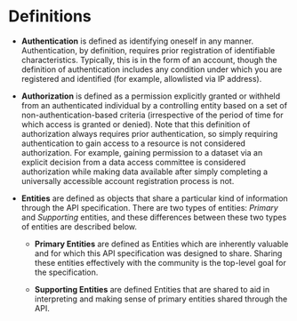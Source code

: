 # Definitions

- **Authentication** is defined as identifying oneself in any manner.
  Authentication, by definition, requires prior registration of identifiable
  characteristics. Typically, this is in the form of an account, though the
  definition of authentication includes any condition under which you are
  registered and identified (for example, allowlisted via IP address).

- **Authorization** is defined as a permission explicitly granted or withheld
  from an authenticated individual by a controlling entity based on a set of
  non-authentication-based criteria (irrespective of the period of time for
  which access is granted or denied). Note that this definition of
  authorization always requires prior authentication, so simply requiring
  authentication to gain access to a resource is not considered authorization.
  For example, gaining permission to a dataset via an explicit decision from a
  data access committee is considered authorization while making data available
  after simply completing a universally accessible account registration process
  is not.

- **Entities** are defined as objects that share a particular kind of
  information through the API specification. There are two types of entities:
  _Primary_ and _Supporting_ entities, and these differences between these two
  types of entities are described below.

  - **Primary Entities** are defined as Entities which are inherently valuable
    and for which this API specification was designed to share. Sharing these
    entities effectively with the community is the top-level goal for the
    specification.

  - **Supporting Entities** are defined Entities that are shared to aid in
    interpreting and making sense of primary entities shared through the API.
